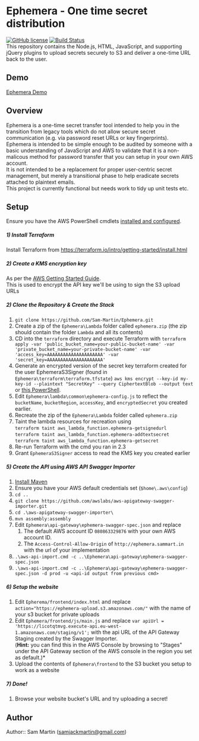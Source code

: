 # Ephemera - One time secret distribution
 [![GitHub license](https://img.shields.io/github/license/Sam-Martin/Ephemera.svg)](LICENSE) [![Build Status](https://travis-ci.org/Sam-Martin/Ephemera.svg)](https://travis-ci.org/sam-martin/Ephemera)  
This repository contains the Node.js, HTML, JavaScript, and supporting jQuery plugins to upload secrets securely to S3 and deliver a one-time URL back to the user.
## Demo
[Ephemera Demo](http://ephemera.sammart.in/)
## Overview  
Ephemera is a one-time secret transfer tool intended to help you in the transition from legacy tools which do not allow secure secret communication (e.g. via password reset URLs or key fingerprints).  
Ephemera is intended to be simple enough to be audited by someone with a basic understanding of JavaScript and AWS to validate that it is a non-malicous method for password transfer that you can setup in your own AWS account.  
It is not intended to be a replacement for proper user-centric secret management, but merely a transitional phase to help eradicate secrets attached to plaintext emails.  
This project is currently functional but needs work to tidy up unit tests etc.
## Setup
Ensure you have the AWS PowerShell cmdlets [installed and configured](http://docs.aws.amazon.com/powershell/latest/userguide/pstools-getting-started.html).  

##### 1) Install Terraform
Install Terraform from https://terraform.io/intro/getting-started/install.html

##### 2) Create a KMS encryption key
As per the [AWS Getting Started Guide](http://docs.aws.amazon.com/kms/latest/developerguide/create-keys.html).  
This is used to encrypt the API key we'll be using to sign the S3 upload URLs

##### 2) Clone the Repository & Create the Stack
1. `git clone https://github.com/Sam-Martin/Ephemera.git`
2. Create a zip of the `Ephemera\Lambda` folder called `ephemera.zip` (the zip should contain the folder `Lambda` and all its contents)
3. CD into the `terraform` directory and execute Terraform with `terraform apply -var 'public_bucket_name=your-public-bucket-name' -var 'private_bucket_name=your-private-bucket-name' -var 'access_key=AAAAAAAAAAAAAAAAAAAAA' -var 'secret_key=AAAAAAAAAAAAAAAAAAAAA'`
5. Generate an encrypted version of the secret key terraform created for the user EphemeraS3Signer (found in `Ephemera\terraform\terraform.tfstate`)
`aws kms encrypt --key-id my-key-id --plaintext "SecretKey" --query CiphertextBlob --output text` or [this PowerShell](https://gist.github.com/Sam-Martin/1955ac4ef3972bb9e8a8).  
6. Edit `Ephemera\lambda\common\ephemera-config.js` to reflect the `bucketName`, `bucketRegion`, `accessKey`, and `encryptedSecret` you created earlier.  
7. Recreate the zip of the `Ephemera\Lambda` folder called `ephemera.zip`
8. Taint the lambda resources for recreation using   
        `terraform taint aws_lambda_function.ephemera-getsignedurl`  
        `terraform taint aws_lambda_function.ephemera-addtextsecret`  
        `terraform taint aws_lambda_function.ephemera-getsecret`
9. Re-run Terraform with the cmd you ran in 2.3
10. Grant `EphemeraS3Signer` access to read the KMS key you created earlier

##### 5) Create the API using AWS API Swagger Importer
1. [Install Maven](https://maven.apache.org/)
2. Ensure you have your AWS default credentials set (`$home\.aws\config`)
2. `cd ..`  
3. `git clone https://github.com/awslabs/aws-apigateway-swagger-importer.git`  
4. `cd .\aws-apigateway-swagger-importer\`  
5. `mvn assembly:assembly`  
6. Edit `Ephemera\api-gateway\ephemera-swagger-spec.json` and replace  
    1. The default AWS account ID `080863329876` with your own AWS account ID.
    2. The `Access-Control-Allow-Origin`  of `http://ephemera.sammart.in` with the url of your implementation
6. `.\aws-api-import.cmd -c ..\Ephemera\api-gateway\ephemera-swagger-spec.json`
7. `.\aws-api-import.cmd -c ..\Ephemera\api-gateway\ephemera-swagger-spec.json -d prod -u <api-id output from previous cmd>` 


##### 6) Setup the website
1. Edit `Epherema/frontend/index.html` and replace `action="https://ephemera-upload.s3.amazonaws.com/"` with the name of your s3 bucket for private uploads
2. Edit `Ephemera/frontend/js/main.js` and replace `var apiUrl = 'https://licotqtmvg.execute-api.eu-west-1.amazonaws.com/staging/v1';` with the api URL of the API Gateway Staging created by the Swagger Importer.  
(**Hint:** you can find this in the AWS Console by browsing to "Stages" under the API Gateway section of the AWS console in the region you set as default.)*
3. Upload the contents of `Ephemera\frontend` to the S3 bucket you setup to work as a website  

##### 7) Done!
1. Browse your website bucket's URL and try uploading a secret!  

## Author
Author:: Sam Martin (<samjackmartin@gmail.com>)
